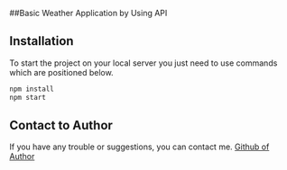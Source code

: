 ##Basic Weather Application by Using API 

## Installation
To start the project on your local server you just need to use commands which are positioned below.

```bash
npm install
npm start
```

## Contact to Author
If you have any trouble or suggestions, you can contact me.
[Github of Author](https://github.com/bdedeogluu)
